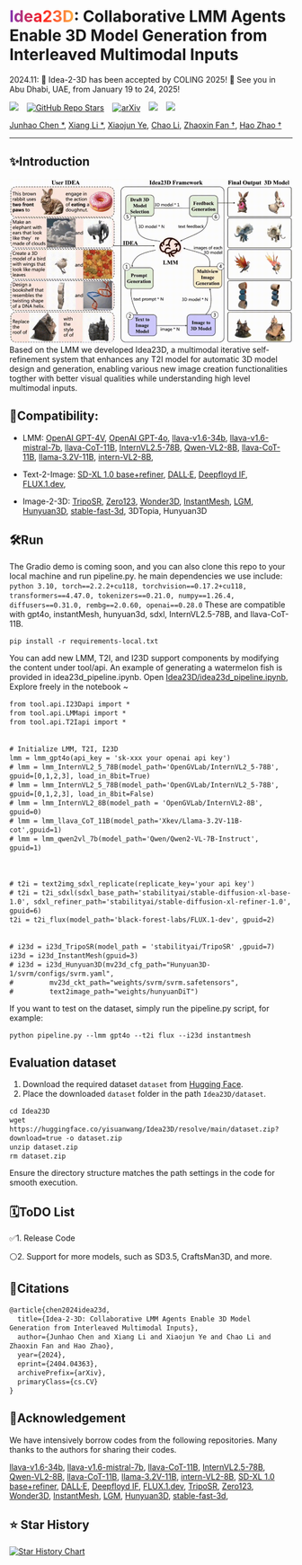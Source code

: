 
<h1 style="font-weight: bold">
  <!-- <a href="https://idea23d.github.io/" target="_blank"> -->
     <span style="background: linear-gradient(90deg, rgba(131,58,180,1) 0%, rgba(253,29,29,1) 50%, rgba(252,176,69,1) 100%); -webkit-background-clip: text; color: transparent; background-clip: text;">Idea23D</span>:
    Collaborative LMM Agents Enable 3D Model Generation from Interleaved Multimodal Inputs
  <!-- </a> -->
</h1>

2024.11: 🎉 Idea-2-3D has been accepted by COLING 2025! 🎉 See you in Abu Dhabi, UAE, from January 19 to 24, 2025!

<div align="left">
  <!-- <a href='https://idea23d.github.io/'>
    <img src='https://img.shields.io/badge/Project-Page-green' alt="Project Page">
  </a>&ensp; -->
  <a href="https://idea23d.github.io/"><img src="https://img.shields.io/static/v1?label=Homepage&message=Idea23D&color=blue&logo=github-pages"></a> &ensp;
  <a href="https://github.com/yisuanwang/Idea23D"><img src="https://img.shields.io/github/stars/yisuanwang/Idea23D?label=stars&logo=github&color=brightgreen" alt="GitHub Repo Stars"></a> &ensp;
  <!-- <a href="https://colab.research.google.com/drive/1u_lJRvxIlBUPjC_Lou57SWLEnc5vLgQ6?usp=sharing"><img src="https://colab.research.google.com/assets/colab-badge.svg" alt="Open In Colab"></a> &ensp; -->
  <a href="https://arxiv.org/abs/2404.04363"><img src="https://img.shields.io/badge/arXiv-2404.04363-b31b1b.svg?style=flat-square" alt="arXiv"></a> &ensp;
   <a href="https://huggingface.co/yisuanwang/Idea23D"><img src="https://img.shields.io/static/v1?label=Dataset&message=HuggingFace&color=yellow"></a> &ensp;
  <a href="https://idea23d.github.io"><img src="https://img.shields.io/static/v1?label=Demo&message=Gradio&color=yellow"></a> &ensp;
</div>


<a href="https://scholar.google.com/citations?hl=en&user=uVMnzPMAAAAJ" target="_blank">Junhao Chen *</a>,
<a href="https://scholar.google.com/citations?hl=en&user=_wyYvQsAAAAJ" target="_blank">Xiang Li *</a>,
<a href="https://scholar.google.com/citations?user=BKMYsm4AAAAJ&hl=en" target="_blank">Xiaojun Ye</a>,
<a href="" target="_blank">Chao Li</a>,
<a href="https://scholar.google.com/citations?user=JHvyYDQAAAAJ" target="_blank">Zhaoxin Fan †</a>,
<a href="https://scholar.google.com/citations?hl=en&user=ygQznUQAAAAJ" target="_blank">Hao Zhao †</a>

----

## ✨Introduction
![idea23d](./page/idea23d.gif)
Based on the LMM we developed Idea23D, a multimodal iterative self-refinement system that enhances any T2I model for automatic 3D model design and generation, enabling various new image creation functionalities togther with better visual qualities while understanding high level multimodal inputs.


## 📔Compatibility:
- LMM:
[OpenAI GPT-4V](https://community.openai.com/t/how-can-i-get-a-gpt4-api-key/379141), 
[OpenAI GPT-4o](https://community.openai.com/t/how-can-i-get-a-gpt4-api-key/379141), 
[llava-v1.6-34b](https://github.com/haotian-liu/LLaVA),
[llava-v1.6-mistral-7b](https://huggingface.co/liuhaotian/llava-v1.6-mistral-7b), 
[llava-CoT-11B](https://github.com/PKU-YuanGroup/LLaVA-CoT),
[InternVL2.5-78B](https://huggingface.co/OpenGVLab/InternVL2_5-78B),
[Qwen-VL2-8B](https://github.com/QwenLM/Qwen2-VL), 
[llava-CoT-11B](https://huggingface.co/Xkev/Llama-3.2V-11B-cot),
[llama-3.2V-11B](https://huggingface.co/meta-llama/Llama-3.2-11B-Vision), 
[intern-VL2-8B](https://huggingface.co/OpenGVLab/InternVL2-8B),

- Text-2-Image: 
[SD-XL 1.0 base+refiner](https://huggingface.co/docs/diffusers/en/using-diffusers/sdxl), 
[DALL·E](https://platform.openai.com/docs/guides/images?context=node), 
[Deepfloyd IF](https://huggingface.co/docs/diffusers/en/api/pipelines/deepfloyd_if),
[FLUX.1.dev](https://huggingface.co/black-forest-labs/FLUX.1-dev),

- Image-2-3D: 
[TripoSR](https://github.com/VAST-AI-Research/TripoSR), 
[Zero123](https://github.com/cvlab-columbia/zero123), 
[Wonder3D](https://github.com/xxlong0/Wonder3D),
[InstantMesh](https://github.com/TencentARC/InstantMesh), 
[LGM](https://github.com/3DTopia/LGM), 
[Hunyuan3D](https://github.com/Tencent/Hunyuan3D-1), 
[stable-fast-3d](https://huggingface.co/stabilityai/stable-fast-3d), 3DTopia, Hunyuan3D

## 🛠Run
The Gradio demo is coming soon, and you can also clone this repo to your local machine and run pipeline.py.
he main dependencies we use include: ```python 3.10, torch==2.2.2+cu118, torchvision==0.17.2+cu118, transformers==4.47.0, tokenizers==0.21.0, numpy==1.26.4, diffusers==0.31.0, rembg==2.0.60, openai==0.28.0```
These are compatible with gpt4o, instantMesh, hunyuan3d, sdxl, InternVL2.5-78B, and llava-CoT-11B.

```
pip install -r requirements-local.txt
```
You can add new LMM, T2I, and I23D support components by modifying the content under tool/api. An example of generating a watermelon fish is provided in idea23d_pipeline.ipynb.
Open [Idea23D/idea23d_pipeline.ipynb](./idea23d_pipeline.ipynb), Explore freely in the notebook ~ 
```
from tool.api.I23Dapi import *
from tool.api.LMMapi import *
from tool.api.T2Iapi import *


# Initialize LMM, T2I, I23D
lmm = lmm_gpt4o(api_key = 'sk-xxx your openai api key')
# lmm = lmm_InternVL2_5_78B(model_path='OpenGVLab/InternVL2_5-78B', gpuid=[0,1,2,3], load_in_8bit=True)
# lmm = lmm_InternVL2_5_78B(model_path='OpenGVLab/InternVL2_5-78B', gpuid=[0,1,2,3], load_in_8bit=False)
# lmm = lmm_InternVL2_8B(model_path = 'OpenGVLab/InternVL2-8B', gpuid=0)
# lmm = lmm_llava_CoT_11B(model_path='Xkev/Llama-3.2V-11B-cot',gpuid=1)
# lmm = lmm_qwen2vl_7b(model_path='Qwen/Qwen2-VL-7B-Instruct', gpuid=1)



# t2i = text2img_sdxl_replicate(replicate_key='your api key')
# t2i = t2i_sdxl(sdxl_base_path='stabilityai/stable-diffusion-xl-base-1.0', sdxl_refiner_path='stabilityai/stable-diffusion-xl-refiner-1.0', gpuid=6)
t2i = t2i_flux(model_path='black-forest-labs/FLUX.1-dev', gpuid=2)


# i23d = i23d_TripoSR(model_path = 'stabilityai/TripoSR' ,gpuid=7)
i23d = i23d_InstantMesh(gpuid=3)
# i23d = i23d_Hunyuan3D(mv23d_cfg_path="Hunyuan3D-1/svrm/configs/svrm.yaml",
#         mv23d_ckt_path="weights/svrm/svrm.safetensors",
#         text2image_path="weights/hunyuanDiT")
```
If you want to test on the dataset, simply run the pipeline.py script, for example:
```
python pipeline.py --lmm gpt4o --t2i flux --i23d instantmesh
```

## Evaluation dataset

1. Download the required dataset `dataset` from [Hugging Face](https://huggingface.co/yisuanwang/Idea23D).
2. Place the downloaded `dataset` folder in the path `Idea23D/dataset`.

```
cd Idea23D
wget https://huggingface.co/yisuanwang/Idea23D/resolve/main/dataset.zip?download=true -o dataset.zip
unzip dataset.zip
rm dataset.zip
```
Ensure the directory structure matches the path settings in the code for smooth execution.


## 🗓ToDO List
✅1. Release Code

⚪2. Support for more models, such as SD3.5, CraftsMan3D, and more.


## 📜Citations
```
@article{chen2024idea23d,
  title={Idea-2-3D: Collaborative LMM Agents Enable 3D Model Generation from Interleaved Multimodal Inputs}, 
  author={Junhao Chen and Xiang Li and Xiaojun Ye and Chao Li and Zhaoxin Fan and Hao Zhao},
  year={2024},
  eprint={2404.04363},
  archivePrefix={arXiv},
  primaryClass={cs.CV}
}
```


## 🧰Acknowledgement
We have intensively borrow codes from the following repositories. Many thanks to the authors for sharing their codes.

[llava-v1.6-34b](https://github.com/haotian-liu/LLaVA),
[llava-v1.6-mistral-7b](https://huggingface.co/liuhaotian/llava-v1.6-mistral-7b), 
[llava-CoT-11B](https://github.com/PKU-YuanGroup/LLaVA-CoT),
[InternVL2.5-78B](https://huggingface.co/OpenGVLab/InternVL2_5-78B),
[Qwen-VL2-8B](https://github.com/QwenLM/Qwen2-VL), 
[llava-CoT-11B](https://huggingface.co/Xkev/Llama-3.2V-11B-cot),
[llama-3.2V-11B](https://huggingface.co/meta-llama/Llama-3.2-11B-Vision), 
[intern-VL2-8B](https://huggingface.co/OpenGVLab/InternVL2-8B),
[SD-XL 1.0 base+refiner](https://huggingface.co/docs/diffusers/en/using-diffusers/sdxl), 
[DALL·E](https://platform.openai.com/docs/guides/images?context=node), 
[Deepfloyd IF](https://huggingface.co/docs/diffusers/en/api/pipelines/deepfloyd_if),
[FLUX.1.dev](https://huggingface.co/black-forest-labs/FLUX.1-dev),
[TripoSR](https://github.com/VAST-AI-Research/TripoSR), 
[Zero123](https://github.com/cvlab-columbia/zero123), 
[Wonder3D](https://github.com/xxlong0/Wonder3D),
[InstantMesh](https://github.com/TencentARC/InstantMesh), 
[LGM](https://github.com/3DTopia/LGM), 
[Hunyuan3D](https://github.com/Tencent/Hunyuan3D-1), 
[stable-fast-3d](https://huggingface.co/stabilityai/stable-fast-3d),


## ⭐️ Star History

[![Star History Chart](https://api.star-history.com/svg?repos=yisuanwang/Idea23D&type=Date)](https://star-history.com/#yisuanwang/Idea23D&Date)
